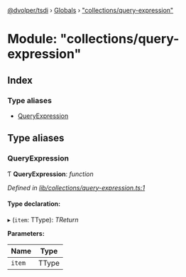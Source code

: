 [@dvolper/tsdi](../README.md) › [Globals](../globals.md) › ["collections/query-expression"](_collections_query_expression_.md)

# Module: "collections/query-expression"

## Index

### Type aliases

* [QueryExpression](_collections_query_expression_.md#queryexpression)

## Type aliases

###  QueryExpression

Ƭ **QueryExpression**: *function*

*Defined in [lib/collections/query-expression.ts:1](https://github.com/DavidVollmers/typescript-dependency-injection/blob/b1e22ef/packages/tsdi/lib/collections/query-expression.ts#L1)*

#### Type declaration:

▸ (`item`: TType): *TReturn*

**Parameters:**

Name | Type |
------ | ------ |
`item` | TType |
